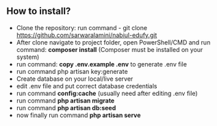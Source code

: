 ## How to install?

-   Clone the repository: run command - git clone https://github.com/sarwaralamini/nabiul-edufy.git
-   After clone navigate to project folder, open PowerShell/CMD and run command: **composer install** (Composer must be installed on your system)
-   run command: **copy .env.example .env** to generate .env file
-   run command php artisan key:generate
-   Create database on your local/live server
-   edit .env file and put correct database credentials
-   run command **config:cache** (usually need after editing .env file)
-   run command **php artisan migrate**
-   run command **php artisan db:seed**
-   now finally run command **php artisan serve**